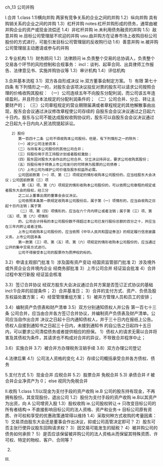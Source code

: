 ch_13 公司并购

I.合并
1.class
  1.1)横向并购
      两家有竞争关系的企业之间的并购
  1.2）纵向并购
      具有购销关系的企业之间的并购
  1.3）杠杆并购
      notes:杠杆并购形成的债务，通常由被并购企业的资产或现金流偿还
  1.4）非杠杆并购
       ie.未利用债务融资的并购
  1.5）敌意并购
       ie.目标公司管理层不欢迎的并购
       usu.由并购方在证券市场上收购目标公司股份的方式进行，可能引发目标公司管理层的反收购行动
  1.6）善意并购
       ie.被并购公司管理层主动邀请或参与的并购

2.专业机构
  1.1）财务顾问
  1.2）法律顾问
       ie.负责整个交易的总协调人，负责整个交易各个环节的风险控制和合规事务：
          incl：谈判、起草合同、出具律师工作报告、法律意见书、实施并购协议等
  1.3）审计机构
  1.4）评估机构

3.合并基本流程
  3.1）双方各自形成决议
       ie.双方董事会制定方案。
       1）有限
           第七十四条 有下列情形之一的，对股东会该项决议投反对票的股东可以请求公司按照合理的价格收购其股权：
          （一）公司连续五年不向股东分配利润，而公司该五年连续盈利，并且符合本法规定的分配利润条件的；
          （二）公司合并、分立、转让主要财产的；
          （三）公司章程规定的营业期限届满或者章程规定的其他解散事由出现，股东会会议通过决议修改章程使公司存续的
           自股东会会议决议通过之日起六十日内，股东与公司不能达成股权收购协议的，股东可以自股东会会议决议通过
           之日起九十日内向人民法院提起诉讼。
       
       2）股份
          第一百四十二条 公司不得收购本公司股份。但是，有下列情形之一的除外：
         （一）减少公司注册资本；
         （二）与持有本公司股份的其他公司合并；
         （三）将股份用于员工持股计划或者股权激励；
         （四）股东因对股东大会作出的公司合并、分立决议持异议，要求公司收购其股份；
         （五）将股份用于转换上市公司发行的可转换为股票的公司债券；
         （六）上市公司为维护公司价值及股东权益所必需。
          公司因前款第（一）项、第（二）项规定的情形收购本公司股份的，应当经股东大会决议；公司因前款第（三）项
          、第（五）项、第（六）项规定的情形收购本公司股份的，可以依照公司章程的规定或者股东大会的授权，经三分
          之二以上董事出席的董事会会议决议。
          公司依照本条第一款规定收购本公司股份后，属于第（一）项情形的，应当自收购之日起十日内注销；属于第
          （二）项、第（四）项情形的，应当在六个月内转让或者注销；属于第（三）项、第（五）项、第（六）项情形
          的，公司合计持有的本公司股份数不得超过本公司已发行股份总额的百分之十，并应当在三年内转让或者注销。
          上市公司收购本公司股份的，应当依照《中华人民共和国证券法》的规定履行信息披露义务。上市公司因本条
          第一款第（三）项、第（五）项、第（六）项规定的情形收购本公司股份的，应当通过公开的集中交易方式进行。
          公司不得接受本公司的股票作为质押权的标的。
  
  3.2）申请主观部门批准
       1）涉及国有资产变动
          经国资监管部门批准
       2）涉及境外或外资企业合并境内企业
          经商务部批准
       3）上市公司合并
          经证监会批准
       4）合并过程中发行新股
          经证监会核准

  3.3）签订合并协议
       经双方股东大会决议通过合并方案是否签订正式协议的基础
       incl:1)合并的前提条件；
            2）合并基准日；
            3）合并的支付方式、资产、负债及股东权益处置方案；
            4）经营管理重组方案；
            5）被并方管理人员和员工的安排；

  3.4）编制资产负债表和财产清单
  3.5）双方分别通知债权人并公告
       第一百七十三条 公司合并，应当由合并各方签订合并协议，并编制资产负债表及财产清单。公司应当自作出合并
       决议之日起十日内通知债权人，并于三十日内在报纸上公告。债权人自接到通知书之日起三十日内，未接到通知书
       的自公告之日起四十五日内，可以要求公司清偿债务或者提供相应的担保。
       1）债权人的请求无需以合并将害及其债权为条件，其请求也不构成对合并的异议，不导致合并程序中止；


  3.6）实施合并
  3.7）被合并方办理税务注销手续
  3.8）双方办理公司登记

4.法律后果
  4.1）公司法人资格的变化
  4.2）存续公司概括承受合并各方债权、债务

5.支付方式
  5.1）现金合并
       应税合并
  5.2）股票合并
       免税合并
  5.3) 承债合并
       if 被合并企业净资产为 0；
                else 视同为免税合并

II.收购
1.class
  1.1)以现金为支付手段的资产收购
      ie.B 公司的股东持有现金，不再拥有股份。其变现股份，退出公司
  1.2）股份为支付手段的资产收购
      ie.B以其资产为出资，向 A 公司增资入股
  1.3）股权收购
       ie.公司股权转让->
          只改变目标公司的所有者结构->
          不直接影响目标公司的法人资格、资产和业务->
          目标公司原有资质、许可权和享受的优惠政策通常得以维持
  1.4）采取何种方式收购的考量因素：
       1）交易须由股东大会还是董事会作出决议，抑或公司高管决定即可？
       2）股东可否主张行使异议股东回购请求权？
       3）因交易可能发生的赋税？
       4）被并购公司的债务如何承担？
       5）是否应该保留被并购公司的法人资格从而保留其特殊资质、许可权、特定的物权、客户、合同等？

2.

III.










